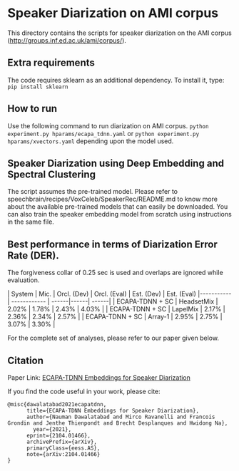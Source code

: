 # Speaker Diarization on AMI corpus
This directory contains the scripts for speaker diarization on the AMI corpus (http://groups.inf.ed.ac.uk/ami/corpus/).

## Extra requirements
The code requires sklearn as an additional dependency. 
To install it, type: `pip install sklearn`

## How to run
Use the following command to run diarization on AMI corpus.
`python experiment.py hparams/ecapa_tdnn.yaml` or `python experiment.py hparams/xvectors.yaml` depending upon the model used.


## Speaker Diarization using Deep Embedding and Spectral Clustering
The script assumes the pre-trained model. Please refer to speechbrain/recipes/VoxCeleb/SpeakerRec/README.md to know more about the available pre-trained models that can easily be downloaded. You can also train the speaker embedding model from scratch using instructions in the same file. 


## Best performance in terms of Diarization Error Rate (DER).
The forgiveness collar of 0.25 sec is used and overlaps are ignored while evaluation.

| System | Mic. | Orcl. (Dev) | Orcl. (Eval) | Est. (Dev) | Est. (Eval)
|----------- | ------------ | ------|------| ------|
| ECAPA-TDNN + SC | HeadsetMix | 2.02% | 1.78% | 2.43% | 4.03% |
| ECAPA-TDNN + SC | LapelMix | 2.17% | 2.36% | 2.34% | 2.57% |
| ECAPA-TDNN + SC | Array-1 | 2.95% | 2.75% | 3.07% | 3.30% |

For the complete set of analyses, please refer to our paper given below.

## Citation

Paper Link: [ECAPA-TDNN Embeddings for Speaker Diarization](https://arxiv.org/pdf/2104.01466.pdf)

If you find the code useful in your work, please cite:

    @misc{dawalatabad2021ecapatdnn,
          title={ECAPA-TDNN Embeddings for Speaker Diarization},
          author={Nauman Dawalatabad and Mirco Ravanelli and Francois Grondin and Jenthe Thienpondt and Brecht Desplanques and Hwidong Na},
            year={2021},
          eprint={2104.01466},
          archivePrefix={arXiv},
          primaryClass={eess.AS},
          note={arXiv:2104.01466}
    }
